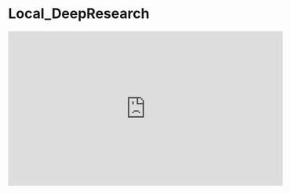 # Local_DeepResearch

<iframe width="560" height="315" src="https://www.youtube.com/embed/P_Mmon2kbKo?si=Wym4qUYMo6xs7DoG" title="YouTube video player" frameborder="0" allow="accelerometer; autoplay; clipboard-write; encrypted-media; gyroscope; picture-in-picture; web-share" referrerpolicy="strict-origin-when-cross-origin" allowfullscreen></iframe>
